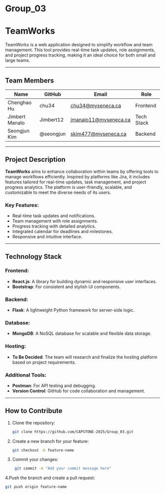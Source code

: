 # Group_03

# TeamWorks

TeamWorks is a web application designed to simplify workflow and team management. This tool provides real-time task updates, role assignments, and project progress tracking, making it an ideal choice for both small and large teams.

---

## Team Members

| Name           | GitHub              | Email                  | Role       |
|----------------|---------------------|------------------------|------------|
| Chenghao Hu    | chu34               | chu34@myseneca.ca      | Frontend   |
| Jimbert Manalo | Jimbert12           | jmanalo11@myseneca.ca  | Tech Stack |
| Seongjun Kim   | @seongjun           | skim477@myseneca.ca    | Backend    |

---

## Project Description

**TeamWorks** aims to enhance collaboration within teams by offering tools to manage workflows efficiently. Inspired by platforms like Jira, it includes features tailored for real-time updates, task management, and project progress analytics. The platform is user-friendly, scalable, and customizable to meet the diverse needs of its users.

### Key Features:
- Real-time task updates and notifications.
- Team management with role assignments.
- Progress tracking with detailed analytics.
- Integrated calendar for deadlines and milestones.
- Responsive and intuitive interface.

---

## Technology Stack

### Frontend:
- **React.js**: A library for building dynamic and responsive user interfaces.
- **Bootstrap**: For consistent and stylish UI components.

### Backend:
- **Flask**: A lightweight Python framework for server-side logic.

### Database:
- **MongoDB**: A NoSQL database for scalable and flexible data storage.

### Hosting:
- **To Be Decided**: The team will research and finalize the hosting platform based on project requirements.

### Additional Tools:
- **Postman**: For API testing and debugging.
- **Version Control**: GitHub for code collaboration and management.

---

## How to Contribute

1. Clone the repository:
   ```bash
   git clone https://github.com/CAPSTONE-2025/Group_03.git

2. Create a new branch for your feature:
   ```bash
   git checkout -b feature-name
3. Commit your changes:
   ```bash
    git commit -m "Add your commit message here"
4.Push the branch and create a pull request:
   ```bash
   git push origin feature-name

